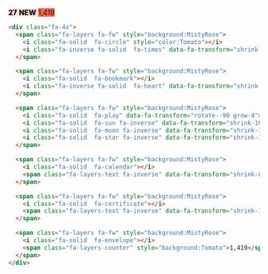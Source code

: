 <div class="fa-4x">
  <span class="fa-layers fa-fw" style="background:MistyRose">
    <i class="fa-solid  fa-circle" style="color:Tomato"></i>
    <i class="fa-inverse fa-solid  fa-times" data-fa-transform="shrink-6"></i>
  </span>

  <span class="fa-layers fa-fw" style="background:MistyRose">
    <i class="fa-solid  fa-bookmark"></i>
    <i class="fa-inverse fa-solid  fa-heart" data-fa-transform="shrink-10 up-2" style="color:Tomato"></i>
  </span>

  <span class="fa-layers fa-fw" style="background:MistyRose">
    <i class="fa-solid  fa-play" data-fa-transform="rotate--90 grow-4"></i>
    <i class="fa-solid  fa-sun fa-inverse" data-fa-transform="shrink-10 up-2"></i>
    <i class="fa-solid  fa-moon fa-inverse" data-fa-transform="shrink-11 down-4.2 left-4"></i>
    <i class="fa-solid  fa-star fa-inverse" data-fa-transform="shrink-11 down-4.2 right-4"></i>
  </span>

  <span class="fa-layers fa-fw" style="background:MistyRose">
    <i class="fa-solid  fa-calendar"></i>
    <span class="fa-layers-text fa-inverse" data-fa-transform="shrink-8 down-3" style="font-weight:900">27</span>
  </span>

  <span class="fa-layers fa-fw" style="background:MistyRose">
    <i class="fa-solid  fa-certificate"></i>
    <span class="fa-layers-text fa-inverse" data-fa-transform="shrink-11.5 rotate--30" style="font-weight:900">NEW</span>
  </span>

  <span class="fa-layers fa-fw" style="background:MistyRose">
    <i class="fa-solid  fa-envelope"></i>
    <span class="fa-layers-counter" style="background:Tomato">1,419</span>
  </span>
</div>

```Markdown
<div class="fa-4x">
  <span class="fa-layers fa-fw" style="background:MistyRose">
    <i class="fa-solid  fa-circle" style="color:Tomato"></i>
    <i class="fa-inverse fa-solid  fa-times" data-fa-transform="shrink-6"></i>
  </span>

  <span class="fa-layers fa-fw" style="background:MistyRose">
    <i class="fa-solid  fa-bookmark"></i>
    <i class="fa-inverse fa-solid  fa-heart" data-fa-transform="shrink-10 up-2" style="color:Tomato"></i>
  </span>

  <span class="fa-layers fa-fw" style="background:MistyRose">
    <i class="fa-solid  fa-play" data-fa-transform="rotate--90 grow-4"></i>
    <i class="fa-solid  fa-sun fa-inverse" data-fa-transform="shrink-10 up-2"></i>
    <i class="fa-solid  fa-moon fa-inverse" data-fa-transform="shrink-11 down-4.2 left-4"></i>
    <i class="fa-solid  fa-star fa-inverse" data-fa-transform="shrink-11 down-4.2 right-4"></i>
  </span>

  <span class="fa-layers fa-fw" style="background:MistyRose">
    <i class="fa-solid  fa-calendar"></i>
    <span class="fa-layers-text fa-inverse" data-fa-transform="shrink-8 down-3" style="font-weight:900">27</span>
  </span>

  <span class="fa-layers fa-fw" style="background:MistyRose">
    <i class="fa-solid  fa-certificate"></i>
    <span class="fa-layers-text fa-inverse" data-fa-transform="shrink-11.5 rotate--30" style="font-weight:900">NEW</span>
  </span>

  <span class="fa-layers fa-fw" style="background:MistyRose">
    <i class="fa-solid  fa-envelope"></i>
    <span class="fa-layers-counter" style="background:Tomato">1,419</span>
  </span>
</div>
```
